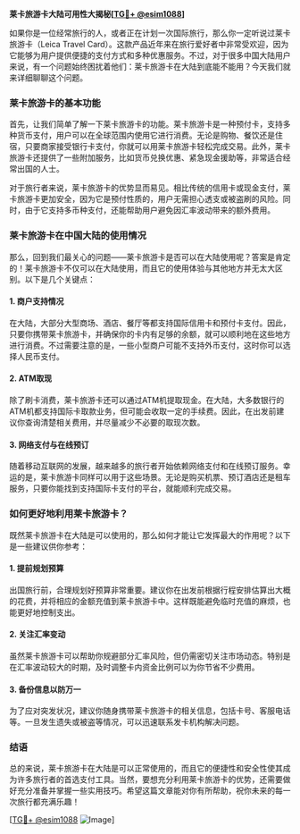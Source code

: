 **莱卡旅游卡大陆可用性大揭秘[[TG💪+ @esim1088](https://t.me/s/esim1088)]**

如果你是一位经常旅行的人，或者正在计划一次国际旅行，那么你一定听说过莱卡旅游卡（Leica Travel Card）。这款产品近年来在旅行爱好者中非常受欢迎，因为它能够为用户提供便捷的支付方式和多种优惠服务。不过，对于很多中国大陆用户来说，有一个问题始终困扰着他们：莱卡旅游卡在大陆到底能不能用？今天我们就来详细聊聊这个问题。

### 莱卡旅游卡的基本功能

首先，让我们简单了解一下莱卡旅游卡的功能。莱卡旅游卡是一种预付卡，支持多种货币支付，用户可以在全球范围内使用它进行消费。无论是购物、餐饮还是住宿，只要商家接受银行卡支付，你就可以用莱卡旅游卡轻松完成交易。此外，莱卡旅游卡还提供了一些附加服务，比如货币兑换优惠、紧急现金援助等，非常适合经常出国的人士。

对于旅行者来说，莱卡旅游卡的优势显而易见。相比传统的信用卡或现金支付，莱卡旅游卡更加安全，因为它是预付性质的，用户无需担心透支或被盗刷的风险。同时，由于它支持多币种支付，还能帮助用户避免因汇率波动带来的额外费用。

### 莱卡旅游卡在中国大陆的使用情况

那么，回到我们最关心的问题——莱卡旅游卡是否可以在大陆使用呢？答案是肯定的！莱卡旅游卡不仅可以在大陆使用，而且它的使用体验与其他地方并无太大区别。以下是几个关键点：

#### 1. 商户支持情况

在大陆，大部分大型商场、酒店、餐厅等都支持国际信用卡和预付卡支付。因此，只要你携带莱卡旅游卡，并确保你的卡内有足够的余额，就可以顺利地在这些地方进行消费。不过需要注意的是，一些小型商户可能不支持外币支付，这时你可以选择人民币支付。

#### 2. ATM取现

除了刷卡消费，莱卡旅游卡还可以通过ATM机提取现金。在大陆，大多数银行的ATM机都支持国际卡取款业务，但可能会收取一定的手续费。因此，在出发前建议你查询清楚相关费用，并尽量减少不必要的取现次数。

#### 3. 网络支付与在线预订

随着移动互联网的发展，越来越多的旅行者开始依赖网络支付和在线预订服务。幸运的是，莱卡旅游卡同样可以用于这些场景。无论是购买机票、预订酒店还是租车服务，只要你能找到支持国际卡支付的平台，就能顺利完成交易。

### 如何更好地利用莱卡旅游卡？

既然莱卡旅游卡在大陆是可以使用的，那么如何才能让它发挥最大的作用呢？以下是一些建议供你参考：

#### 1. 提前规划预算

出国旅行前，合理规划好预算非常重要。建议你在出发前根据行程安排估算出大概的花费，并将相应的金额充值到莱卡旅游卡中。这样既能避免临时充值的麻烦，也能更好地控制支出。

#### 2. 关注汇率变动

虽然莱卡旅游卡可以帮助你规避部分汇率风险，但仍需密切关注市场动态。特别是在汇率波动较大的时期，及时调整卡内资金比例可以为你节省不少费用。

#### 3. 备份信息以防万一

为了应对突发状况，建议你随身携带莱卡旅游卡的相关信息，包括卡号、客服电话等。一旦发生遗失或被盗等情况，可以迅速联系发卡机构解决问题。

### 结语

总的来说，莱卡旅游卡在大陆是可以正常使用的，而且它的便捷性和安全性使其成为许多旅行者的首选支付工具。当然，要想充分利用莱卡旅游卡的优势，还需要做好充分准备并掌握一些实用技巧。希望这篇文章能对你有所帮助，祝你未来的每一次旅行都充满乐趣！

[[TG💪+ @esim1088](https://t.me/s/esim1088) ![Image](https://i.postimg.cc/4NQfJmqS/Snipaste-2025-05-13-00-14-12.png)]
